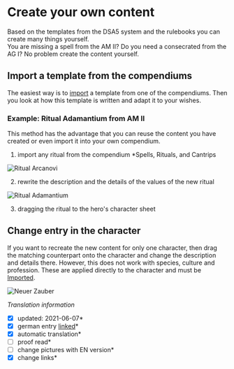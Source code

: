 # Create your own content
Based on the templates from the DSA5 system and the rulebooks you can create many things yourself.  
You are missing a spell from the AM II? Do you need a consecrated from the AG I? No problem create the content yourself.  

## Import a template from the compendiums
The easiest way is to [import](en-library.md#use-contents) a template from one of the compendiums.
Then you look at how this template is written and adapt it to your wishes.

### Example: Ritual Adamantium from AM II
This method has the advantage that you can reuse the content you have created or even import it into your own compendium.
1. import any ritual from the compendium *Spells, Rituals, and Cantrips  
  
![Ritual Arcanovi](https://user-images.githubusercontent.com/80099175/112989660-6f4d6680-9165-11eb-8dc8-3791c4bf4843.png)  
  
2. rewrite the description and the details of the values of the new ritual
  
![Ritual Adamantium](https://user-images.githubusercontent.com/80099175/112989947-c9e6c280-9165-11eb-81ea-5693284405d6.png)
  
3. dragging the ritual to the hero's character sheet

## Change entry in the character
If you want to recreate the new content for only one character, then drag the matching counterpart onto the character and change the description and details there. However, this does not work with species, culture and profession. These are applied directly to the character and must be [Imported](https://github.com/Plushtoast/dsa5-foundryVTT/wiki/de-Eigene-Inhalte-erstellen.md#import-einer-vorlage-aus-den-kompendien).
  
![Neuer Zauber](https://user-images.githubusercontent.com/80099175/112993339-68285780-9169-11eb-81c6-8fb219ce5356.png)  


*Translation information*  
*[x] updated: 2021-06-07*  
*[x] german entry [linked](de/de-Eigene-Inhalte-erstellen.md)*  
*[x] automatic translation*  
*[ ] proof read*  
*[ ] change pictures with EN version*
*[x] change links*  
